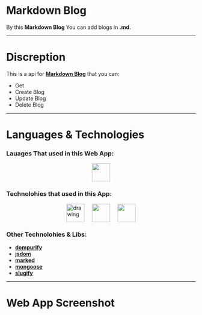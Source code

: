 # Markdown Blog

By this **Markdown Blog** You can add blogs in **.md**.

-----

# Discreption
This is a api for [**Markdown Blog**](https://markdown-blog-backend.herokuapp.com/api/articles) that you can:
  - Get
  - Create Blog
  - Update Blog
  - Delete Blog
  
-----

# Languages & Technologies
### Lauages That used in this Web App:

<div style="display: flex; justify-content: center; align-items: center; gap: 20px;">
  <a href="https://www.javascript.com/"><img src="https://img.icons8.com/color/48/000000/javascript--v2.png" width="48" height="48"/></a>
</div>

### Technolohies that used in this App:

<div style="display: flex; justify-content: center; align-items: center; gap: 20px;">
  <a href="https://www.mongodb.com/"><img src="https://static-00.iconduck.com/assets.00/mongodb-original-wordmark-icon-505x512-q86sq243.png" alt="drawing" width="48" height="48"/></a>
  <a href="https://nodejs.dev/"><img src="https://cdn-icons-png.flaticon.com/512/5968/5968322.png" width="48" height="48"/></a>
  <a href="https://www.expressjs.com/"><img src="https://static-00.iconduck.com/assets.00/express-original-icon-512x298-28hzbsin.png" width="48" height="48"/></a>
</div>

### Other Technolohies & Libs:
  - [**dompurify**](https://www.npmjs.com/package/dompurify)
  - [**jsdom**](https://www.npmjs.com/package/jsdom)
  - [**marked**](https://www.npmjs.com/package/marked)
  - [**mongoose**](https://www.npmjs.com/package/mongoose)
  - [**slugify**](https://www.npmjs.com/package/slugify)

-----

# Web App Screenshot
<!-- ![Weather App Image](https://github.com/ahmedmohmd/markdown-blog-backend/blob/main/app-screenshot.png?raw=true) -->

